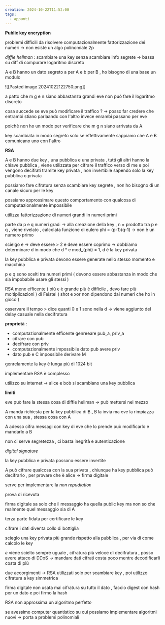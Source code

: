 ```yaml
---
creation: 2024-10-22T11:52:00
tags:
  - appunti
---
```

**Public key encryption** 

problemi difficili da risolvere computazionalmente
fattorizzazione dei numeri -> non esiste un algo polinomiale 
2p

*diffie hellman* : scambiare una key senza scambiare info segrete -> bassa su diff di compurare logaritmo discreto

A e B hanno un dato segreto a per A e b per B , ho bisogno di una base un modulo 

![[Pasted image 20241022122750.png]]

a patto che m g e n siano abbastanza grandi eve non può fare il logaritmo discreto

cosa succede se eve può modificare il traffico ? -> posso far credere che entrambi stiano parlaando con l'altro invece enrambi passano per eve

poichè non ho un modo per verificare che m g n siano arrivata da A

key scambiata in modo segreto solo se effettivamente sappiamo che A e B comunicano uno con l'altro

**RSA**

A e B hanno due key , una pubblica e una privata , tutti gli altri hanno la chiave pubblica , viene utilizzata per cifrare il traffico verso di me e poi vengono decifrati tramite key privata , non invertibile sapendo solo la key pubblica o privata 

possiamo fare cifratura senza scambiare key segrete , non ho bisogno di un canale sicuro per le key

possiamo approssimare questo comportamento con qualcosa di computazionalmente impossibile 

utilizza fattorizzazione di numeri grandi in numeri primi

parte da p e q numeri gradi -> alla creazione della key , n = prodotto tra p e q , viene rivelato , calcolata funzione di eulero phi = (p-1)(q-1) -> non è un numero primo 

scielgo e -> deve essere > 2 e deve essere coprimo -> dobbiamo determinare d in modo che d \* e mod_{phi} = 1, d è la key privata

la key pubblica e privata devono essere generate nello stesso momento e macchina

p e q sono scelti tra numeri primi ( devono essere abbastanza in modo che sia impobabile usare gli stessi )

RSA meno efficente ( più e è grande più è difficile , devo fare più moltiplicazioni ) di Feistel ( shot e xor non dipendono dai numeri che ho in gioco )

osservare il tempo > dice quanti 0 e 1 sono nella d -> viene aggiunto del delay casuale nella decifratura

**proprietà** : 
+ computazionalmente efficente genreeare pub_a, priv_a
+ cifrare con pub
+ decifrare con priv
+ computazionalmente impossibile dato pub avere priv
+ dato pub e C impossibile derivare M

genrelamente la key è lunga più di 1024 bit

implementare RSA è complesso 

utilizzo su internet -> alice e bob si scambiano una key pubblica 

**limiti** 

eve può fare la stessa cosa di diffie hellman -> può mettersi nel mezzo 

A manda richiesta per la key pubblica di B , B la invia ma eve la rimpiazza con una sua , stessa cosa con A 

A adesso cifra messagi con key di eve che lo prende può modificarlo e mandarlo a B 

non ci serve segretezza , ci basta inegrità e autenticazione 

*digital signature*

la key pubblica e privata possono essere invertite

A può cifrare qualcosa con la sua privata , chiunque ha key pubblica può decifrarlo , per provare che è alice -> firma digitale 

serve per implementare la *non repudiation* 

prova di ricevuta 

firma digitale sa solo che il messaggio ha quella public key ma non so che realmente quel messaggio sia di A

terza parte fidata per certificare le key

cifrare i dati diventa collo di bottiglia 

scieglo una key privata più grande rispetto alla pubblica , per via di come calcolo le key 

$e$ viene scielto sempre uguale , cifratura più veloce di decifratura , posso avere attaco di DDoS -> mandare dati cifrati costa poco mentre decodificarli costa di più 

due accorgimenti -> RSA utilizzati solo per scambiare key , poi utilizzo cifratura a key simmetrica

firma digitale non usata mai cifratura su tutto il dato , faccio digest con hash per un dato e poi firmo la hash 

RSA non approssima un algoritmo perfetto 

se avessimo computer quantistico su cui possiamo implementare algoritmi nuovi -> porta a problemi polinomiali 